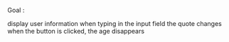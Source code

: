 Goal :

display user information
when typing in the input field the quote changes
when the button is clicked, the age disappears
